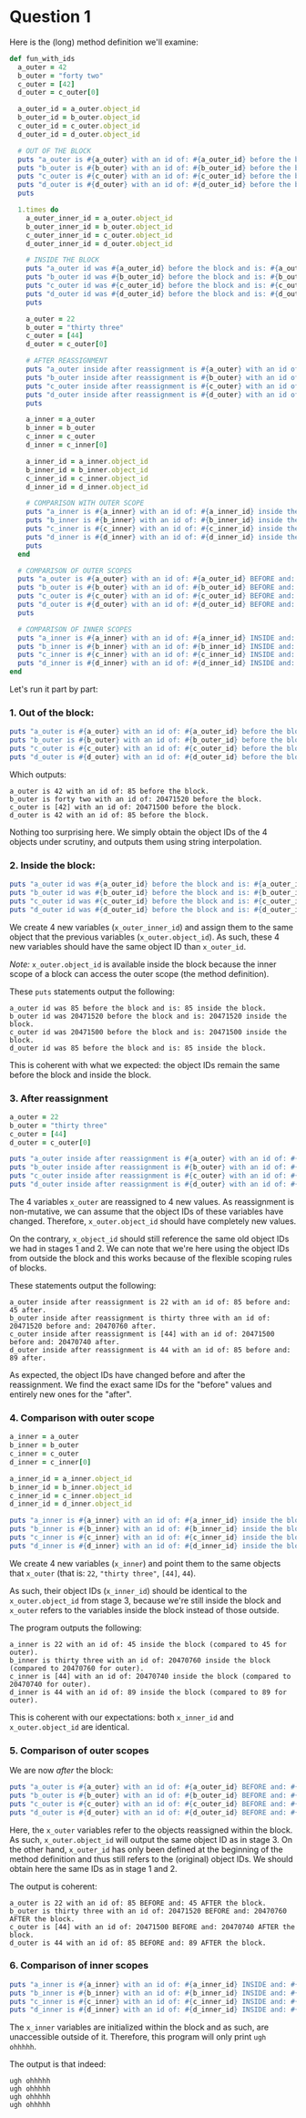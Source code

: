 # Question 1

Here is the (long) method definition we'll examine:

```ruby
def fun_with_ids
  a_outer = 42
  b_outer = "forty two"
  c_outer = [42]
  d_outer = c_outer[0]

  a_outer_id = a_outer.object_id
  b_outer_id = b_outer.object_id
  c_outer_id = c_outer.object_id
  d_outer_id = d_outer.object_id

  # OUT OF THE BLOCK
  puts "a_outer is #{a_outer} with an id of: #{a_outer_id} before the block."
  puts "b_outer is #{b_outer} with an id of: #{b_outer_id} before the block."
  puts "c_outer is #{c_outer} with an id of: #{c_outer_id} before the block."
  puts "d_outer is #{d_outer} with an id of: #{d_outer_id} before the block."
  puts

  1.times do
    a_outer_inner_id = a_outer.object_id
    b_outer_inner_id = b_outer.object_id
    c_outer_inner_id = c_outer.object_id
    d_outer_inner_id = d_outer.object_id

    # INSIDE THE BLOCK
    puts "a_outer id was #{a_outer_id} before the block and is: #{a_outer_inner_id} inside the block."
    puts "b_outer id was #{b_outer_id} before the block and is: #{b_outer_inner_id} inside the block."
    puts "c_outer id was #{c_outer_id} before the block and is: #{c_outer_inner_id} inside the block."
    puts "d_outer id was #{d_outer_id} before the block and is: #{d_outer_inner_id} inside the block."
    puts

    a_outer = 22
    b_outer = "thirty three"
    c_outer = [44]
    d_outer = c_outer[0]

    # AFTER REASSIGNMENT
    puts "a_outer inside after reassignment is #{a_outer} with an id of: #{a_outer_id} before and: #{a_outer.object_id} after."
    puts "b_outer inside after reassignment is #{b_outer} with an id of: #{b_outer_id} before and: #{b_outer.object_id} after."
    puts "c_outer inside after reassignment is #{c_outer} with an id of: #{c_outer_id} before and: #{c_outer.object_id} after."
    puts "d_outer inside after reassignment is #{d_outer} with an id of: #{d_outer_id} before and: #{d_outer.object_id} after."
    puts

    a_inner = a_outer
    b_inner = b_outer
    c_inner = c_outer
    d_inner = c_inner[0]

    a_inner_id = a_inner.object_id
    b_inner_id = b_inner.object_id
    c_inner_id = c_inner.object_id
    d_inner_id = d_inner.object_id

    # COMPARISON WITH OUTER SCOPE
    puts "a_inner is #{a_inner} with an id of: #{a_inner_id} inside the block (compared to #{a_outer.object_id} for outer)."
    puts "b_inner is #{b_inner} with an id of: #{b_inner_id} inside the block (compared to #{b_outer.object_id} for outer)."
    puts "c_inner is #{c_inner} with an id of: #{c_inner_id} inside the block (compared to #{c_outer.object_id} for outer)."
    puts "d_inner is #{d_inner} with an id of: #{d_inner_id} inside the block (compared to #{d_outer.object_id} for outer)."
    puts
  end

  # COMPARISON OF OUTER SCOPES
  puts "a_outer is #{a_outer} with an id of: #{a_outer_id} BEFORE and: #{a_outer.object_id} AFTER the block."
  puts "b_outer is #{b_outer} with an id of: #{b_outer_id} BEFORE and: #{b_outer.object_id} AFTER the block."
  puts "c_outer is #{c_outer} with an id of: #{c_outer_id} BEFORE and: #{c_outer.object_id} AFTER the block."
  puts "d_outer is #{d_outer} with an id of: #{d_outer_id} BEFORE and: #{d_outer.object_id} AFTER the block."
  puts

  # COMPARISON OF INNER SCOPES
  puts "a_inner is #{a_inner} with an id of: #{a_inner_id} INSIDE and: #{a_inner.object_id} AFTER the block." rescue puts "ugh ohhhhh"
  puts "b_inner is #{b_inner} with an id of: #{b_inner_id} INSIDE and: #{b_inner.object_id} AFTER the block." rescue puts "ugh ohhhhh"
  puts "c_inner is #{c_inner} with an id of: #{c_inner_id} INSIDE and: #{c_inner.object_id} AFTER the block." rescue puts "ugh ohhhhh"
  puts "d_inner is #{d_inner} with an id of: #{d_inner_id} INSIDE and: #{d_inner.object_id} AFTER the block." rescue puts "ugh ohhhhh"
end
```

Let's run it part by part:

### 1. Out of the block:

```ruby
puts "a_outer is #{a_outer} with an id of: #{a_outer_id} before the block."
puts "b_outer is #{b_outer} with an id of: #{b_outer_id} before the block."
puts "c_outer is #{c_outer} with an id of: #{c_outer_id} before the block."
puts "d_outer is #{d_outer} with an id of: #{d_outer_id} before the block."
```

Which outputs:

```
a_outer is 42 with an id of: 85 before the block.
b_outer is forty two with an id of: 20471520 before the block.
c_outer is [42] with an id of: 20471500 before the block.
d_outer is 42 with an id of: 85 before the block.
```

Nothing too surprising here. We simply obtain the object IDs of the 4 objects under scrutiny,
and outputs them using string interpolation.

### 2. Inside the block:

```ruby
puts "a_outer id was #{a_outer_id} before the block and is: #{a_outer_inner_id} inside the block."
puts "b_outer id was #{b_outer_id} before the block and is: #{b_outer_inner_id} inside the block."
puts "c_outer id was #{c_outer_id} before the block and is: #{c_outer_inner_id} inside the block."
puts "d_outer id was #{d_outer_id} before the block and is: #{d_outer_inner_id} inside the block."
```

We create 4 new variables (`x_outer_inner_id`) and assign them to the same object
that the previous variables (`x_outer.object_id`).
As such, these 4 new variables should have the same object ID than `x_outer_id`.

*Note:* `x_outer.object_id` is available inside the block because the inner scope of a block
can access the outer scope (the method definition).

These `puts` statements output the following:

```
a_outer id was 85 before the block and is: 85 inside the block.
b_outer id was 20471520 before the block and is: 20471520 inside the block.
c_outer id was 20471500 before the block and is: 20471500 inside the block.
d_outer id was 85 before the block and is: 85 inside the block.
```

This is coherent with what we expected: the object IDs remain the same before the block
and inside the block.

### 3. After reassignment

```ruby
a_outer = 22
b_outer = "thirty three"
c_outer = [44]
d_outer = c_outer[0]

puts "a_outer inside after reassignment is #{a_outer} with an id of: #{a_outer_id} before and: #{a_outer.object_id} after."
puts "b_outer inside after reassignment is #{b_outer} with an id of: #{b_outer_id} before and: #{b_outer.object_id} after."
puts "c_outer inside after reassignment is #{c_outer} with an id of: #{c_outer_id} before and: #{c_outer.object_id} after."
puts "d_outer inside after reassignment is #{d_outer} with an id of: #{d_outer_id} before and: #{d_outer.object_id} after."
```

The 4 variables `x_outer` are reassigned to 4 new values.
As reassignment is non-mutative, we can assume that the object IDs of these variables
have changed. Therefore, `x_outer.object_id` should have completely new values.

On the contrary, `x_object_id` should still reference the same old object IDs we had
in stages 1 and 2. We can note that we're here using the object IDs from outside the block
and this works because of the flexible scoping rules of blocks.

These statements output the following:

```
a_outer inside after reassignment is 22 with an id of: 85 before and: 45 after.
b_outer inside after reassignment is thirty three with an id of: 20471520 before and: 20470760 after.
c_outer inside after reassignment is [44] with an id of: 20471500 before and: 20470740 after.
d_outer inside after reassignment is 44 with an id of: 85 before and: 89 after.
```

As expected, the object IDs have changed before and after the reassignment.
We find the exact same IDs for the "before" values and entirely new ones for the "after".

### 4. Comparison with outer scope

```ruby
a_inner = a_outer
b_inner = b_outer
c_inner = c_outer
d_inner = c_inner[0]

a_inner_id = a_inner.object_id
b_inner_id = b_inner.object_id
c_inner_id = c_inner.object_id
d_inner_id = d_inner.object_id

puts "a_inner is #{a_inner} with an id of: #{a_inner_id} inside the block (compared to #{a_outer.object_id} for outer)."
puts "b_inner is #{b_inner} with an id of: #{b_inner_id} inside the block (compared to #{b_outer.object_id} for outer)."
puts "c_inner is #{c_inner} with an id of: #{c_inner_id} inside the block (compared to #{c_outer.object_id} for outer)."
puts "d_inner is #{d_inner} with an id of: #{d_inner_id} inside the block (compared to #{d_outer.object_id} for outer)."
```

We create 4 new variables (`x_inner`) and point them to the same objects that
`x_outer` (that is: `22`, `"thirty three"`, `[44]`, `44`).

As such, their object IDs (`x_inner_id`) should be identical to the `x_outer.object_id`
from stage 3, because we're still inside the block and `x_outer` refers to the variables
inside the block instead of those outside.

The program outputs the following:

```
a_inner is 22 with an id of: 45 inside the block (compared to 45 for outer).
b_inner is thirty three with an id of: 20470760 inside the block (compared to 20470760 for outer).
c_inner is [44] with an id of: 20470740 inside the block (compared to 20470740 for outer).
d_inner is 44 with an id of: 89 inside the block (compared to 89 for outer).
```

This is coherent with our expectations: both `x_inner_id` and `x_outer.object_id` are
identical.

### 5. Comparison of outer scopes

We are now *after* the block:

```ruby
puts "a_outer is #{a_outer} with an id of: #{a_outer_id} BEFORE and: #{a_outer.object_id} AFTER the block."
puts "b_outer is #{b_outer} with an id of: #{b_outer_id} BEFORE and: #{b_outer.object_id} AFTER the block."
puts "c_outer is #{c_outer} with an id of: #{c_outer_id} BEFORE and: #{c_outer.object_id} AFTER the block."
puts "d_outer is #{d_outer} with an id of: #{d_outer_id} BEFORE and: #{d_outer.object_id} AFTER the block."
```

Here, the `x_outer` variables refer to the objects reassigned within the block.
As such, `x_outer.object_id` will output the same object ID as in stage 3.
On the other hand, `x_outer_id` has only been defined at the beginning of the method
definition and thus still refers to the (original) object IDs. We should obtain
here the same IDs as in stage 1 and 2.

The output is coherent:

```
a_outer is 22 with an id of: 85 BEFORE and: 45 AFTER the block.
b_outer is thirty three with an id of: 20471520 BEFORE and: 20470760 AFTER the block.
c_outer is [44] with an id of: 20471500 BEFORE and: 20470740 AFTER the block.
d_outer is 44 with an id of: 85 BEFORE and: 89 AFTER the block.
```

### 6. Comparison of inner scopes

```ruby
puts "a_inner is #{a_inner} with an id of: #{a_inner_id} INSIDE and: #{a_inner.object_id} AFTER the block." rescue puts "ugh ohhhhh"
puts "b_inner is #{b_inner} with an id of: #{b_inner_id} INSIDE and: #{b_inner.object_id} AFTER the block." rescue puts "ugh ohhhhh"
puts "c_inner is #{c_inner} with an id of: #{c_inner_id} INSIDE and: #{c_inner.object_id} AFTER the block." rescue puts "ugh ohhhhh"
puts "d_inner is #{d_inner} with an id of: #{d_inner_id} INSIDE and: #{d_inner.object_id} AFTER the block." rescue puts "ugh ohhhhh"
```
The `x_inner` variables are initialized within the block and as such, are unaccessible
outside of it.
Therefore, this program will only print `ugh ohhhhh`.

The output is that indeed:
```
ugh ohhhhh
ugh ohhhhh
ugh ohhhhh
ugh ohhhhh
```

